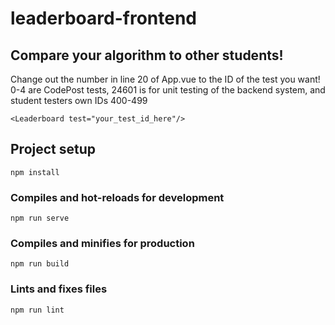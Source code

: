 # leaderboard-frontend

## Compare your algorithm to other students!

Change out the number in line 20 of App.vue to the ID of the test you want! 0-4 are CodePost tests, 24601 is for unit testing of the backend system, and student testers own IDs 400-499

```
<Leaderboard test="your_test_id_here"/>
```

## Project setup

```
npm install
```

### Compiles and hot-reloads for development

```
npm run serve
```

### Compiles and minifies for production

```
npm run build
```

### Lints and fixes files

```
npm run lint
```
